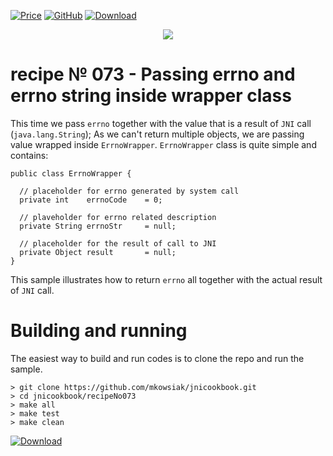 [![Price](https://img.shields.io/badge/price-FREE-0098f7.svg)](https://github.com/mkowsiak/jnicookbook/blob/master/LICENSE.md)
[![GitHub](https://img.shields.io/badge/license-GPLv3-green.svg)](https://github.com/mkowsiak/jnicookbook/blob/master/LICENSE.md)
[![Download](https://img.shields.io/badge/download-click%20here-red.svg)](https://github.com/mkowsiak/jnicookbook/archive/master.zip)
<p align="center">
  <a href="http://jnicookbook.owsiak.org/"><img src="https://raw.githubusercontent.com/mkowsiak/jnicookbook/master/image/JNICookbook.png"></a>
</p>

# recipe № 073 - Passing errno and errno string inside wrapper class

This time we pass `errno` together with the value that is a result of `JNI` call (`java.lang.String`); As we can't return multiple objects, we are passing value wrapped inside `ErrnoWrapper`. `ErrnoWrapper` class is quite simple and contains:

```
public class ErrnoWrapper {

  // placeholder for errno generated by system call
  private int    errnoCode    = 0;

  // plaveholder for errno related description
  private String errnoStr     = null;

  // placeholder for the result of call to JNI
  private Object result       = null;
}
```

This sample illustrates how to return `errno` all together with the actual result of `JNI` call.

# Building and running

The easiest way to build and run codes is to clone the repo and run the sample.

    > git clone https://github.com/mkowsiak/jnicookbook.git
    > cd jnicookbook/recipeNo073
    > make all
    > make test
    > make clean
    
[![Download](https://img.shields.io/badge/download-click%20here-red.svg)](https://github.com/mkowsiak/jnicookbook/archive/master.zip)
